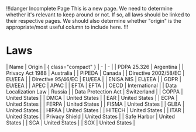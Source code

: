 !!!danger Incomplete Page
This is a new page. We need to determine whether it's relevant to keep around or not. If so, all laws should be linked to their respective pages. We should also determine whether "origin" is the appropriate/most useful column to include here.
!!!

# Laws

| Name | Origin | { class="compact" }
| - | - |
| PDPA 25.326 | Argentina |
| Privacy Act 1988 | Australia |
| PIPEDA | Canada |
| Directive 2002/58/EC | EU/EEA |
| Directive 95/46/EC | EU/EEA |
| ENISA NIS | EU/EEA |
| GDPR | EU/EEA |
| APEC | APAC |
| EFTA | EFTA |
| OECD | International |
| Data Localization Law | Russia |
| Data Protection Act | Switzerland |
| COPPA | United States |
| DMCA | United States |
| EAR | United States |
| ECPA | United States |
| FERPA | United States |
| FISMA | United States |
| GLBA | United States |
| HIPAA | United States |
| HITECH | United States |
| ITAR | United States |
| Privacy Shield | United States |
| Safe Harbor | United States |
| SCA | United States |
| SOX | United States |

